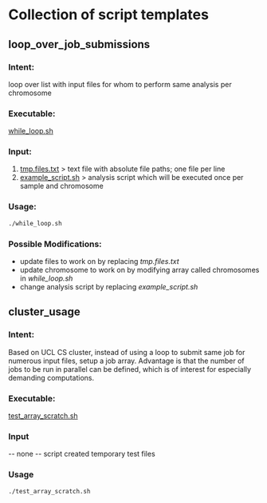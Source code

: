# Collection of script templates

## loop_over_job_submissions

### Intent:
loop over list with input files for whom to perform same analysis per chromosome
### Executable: 
[while_loop.sh](loop_over_job_submissions/while_loop.sh)
### Input: 
1. [tmp.files.txt](loop_over_job_submissions/tmp.files.txt) > text file with absolute file paths; one file per line
2. [example_script.sh](loop_over_job_submissions/example_script.sh) > analysis script which will be executed once per sample and chromosome

### Usage:
```bash
./while_loop.sh
```

### Possible Modifications:
* update files to work on by replacing *tmp.files.txt*
* update chromosome to work on by modifying array called chromosomes in *while_loop.sh*
* change analysis script by replacing *example_script.sh*

## cluster_usage

### Intent:
Based on UCL CS cluster, instead of using a loop to submit same job for numerous input files,
setup a job array. Advantage is that the number of jobs to be run in parallel can be defined,
which is of interest for especially demanding computations.
### Executable:
[test_array_scratch.sh](cluster_usage/test_array_scratch.sh)
### Input
-- none --
script created temporary test files
### Usage
```bash
./test_array_scratch.sh
```
